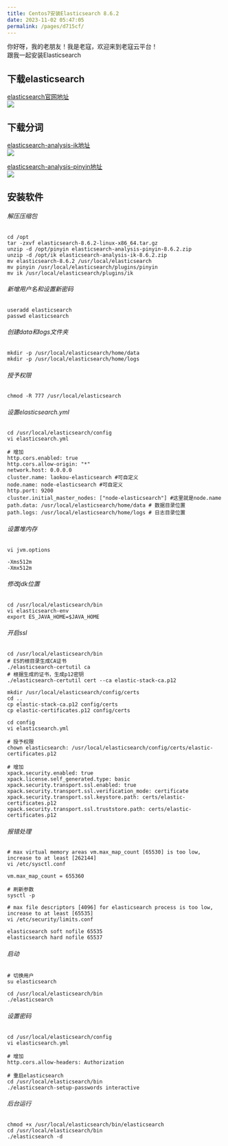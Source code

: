 ```yaml
---
title: Centos7安装Elasticsearch 8.6.2
date: 2023-11-02 05:47:05
permalink: /pages/d715cf/
---
```


你好呀，我的老朋友！我是老寇，欢迎来到老寇云平台！  
跟我一起安装Elasticsearch

## 下载elasticsearch
<a target="_blank" href="https://www.elastic.co/cn/downloads/past-releases/elasticsearch-8-6-2">elasticsearch官网地址</a><br/>
<img src="/img/10/img.png">

## 下载分词
<a target='_blank' href='https://github.com/medcl/elasticsearch-analysis-ik/releases/tag/v8.6.2'>elasticsearch-analysis-ik地址</a><br/>
<img src="/img/10/img_1.png">

<a target='_blank' href='https://github.com/medcl/elasticsearch-analysis-pinyin/releases/tag/v8.6.2'>elasticsearch-analysis-pinyin地址</a><br/>
<img src="/img/10/img_2.png">

## 安装软件
###### 解压压缩包
```shell
cd /opt
tar -zxvf elasticsearch-8.6.2-linux-x86_64.tar.gz
unzip -d /opt/pinyin elasticsearch-analysis-pinyin-8.6.2.zip
unzip -d /opt/ik elasticsearch-analysis-ik-8.6.2.zip
mv elasticsearch-8.6.2 /usr/local/elasticsearch
mv pinyin /usr/local/elasticsearch/plugins/pinyin
mv ik /usr/local/elasticsearch/plugins/ik
```

###### 新增用户名和设置新密码
```shell
useradd elasticsearch
passwd elasticsearch
```

###### 创建data和logs文件夹
```shell
mkdir -p /usr/local/elasticsearch/home/data
mkdir -p /usr/local/elasticsearch/home/logs
```

###### 授予权限
```shell
chmod -R 777 /usr/local/elasticsearch
```

###### 设置elasticsearch.yml
```shell
cd /usr/local/elasticsearch/config
vi elasticsearch.yml
```
```shell
# 增加
http.cors.enabled: true
http.cors.allow-origin: "*"
network.host: 0.0.0.0
cluster.name: laokou-elasticsearch #可自定义
node.name: node-elasticsearch #可自定义
http.port: 9200
cluster.initial_master_nodes: ["node-elasticsearch"] #这里就是node.name
path.data: /usr/local/elasticsearch/home/data # 数据目录位置
path.logs: /usr/local/elasticsearch/home/logs # 日志目录位置
```

###### 设置堆内存
```shell
vi jvm.options
```
```shell
-Xms512m
-Xmx512m
```

###### 修改jdk位置
```shell
cd /usr/local/elasticsearch/bin
vi elasticsearch-env
export ES_JAVA_HOME=$JAVA_HOME
```

###### 开启ssl
```shell
cd /usr/local/elasticsearch/bin
# ES的根目录生成CA证书
./elasticsearch-certutil ca
# 根据生成的证书，生成p12密钥
./elasticsearch-certutil cert --ca elastic-stack-ca.p12
```
```shell
mkdir /usr/local/elasticsearch/config/certs
cd ..
cp elastic-stack-ca.p12 config/certs
cp elastic-certificates.p12 config/certs
```
```shell
cd config
vi elasticsearch.yml
```
```shell
# 授予权限
chown elasticsearch: /usr/local/elasticsearch/config/certs/elastic-certificates.p12
```
```shell
# 增加
xpack.security.enabled: true
xpack.license.self_generated.type: basic
xpack.security.transport.ssl.enabled: true
xpack.security.transport.ssl.verification_mode: certificate
xpack.security.transport.ssl.keystore.path: certs/elastic-certificates.p12
xpack.security.transport.ssl.truststore.path: certs/elastic-certificates.p12
```

###### 报错处理
```shell
# max virtual memory areas vm.max_map_count [65530] is too low, increase to at least [262144]
vi /etc/sysctl.conf
```
```shell
vm.max_map_count = 655360
```
```shell
# 刷新参数
sysctl -p
```
```shell
# max file descriptors [4096] for elasticsearch process is too low, increase to at least [65535]
vi /etc/security/limits.conf
```
```shell
elasticsearch soft nofile 65535
elasticsearch hard nofile 65537
```

###### 启动
```shell
# 切换用户
su elasticsearch
```
```shell
cd /usr/local/elasticsearch/bin
./elasticsearch
```

###### 设置密码
```shell
cd /usr/local/elasticsearch/config
vi elasticsearch.yml
```
```shell
# 增加
http.cors.allow-headers: Authorization
```
```shell
# 重启elasticsearch
cd /usr/local/elasticsearch/bin
./elasticsearch-setup-passwords interactive
```

###### 后台运行
```shell
chmod +x /usr/local/elasticsearch/bin/elasticsearch
cd /usr/local/elasticsearch/bin
./elasticsearch -d
```